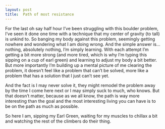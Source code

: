 ```yaml
---
layout: post
title:  Path of most resistance
---
```


For the last oh say half hour I’ve been struggling with this boulder problem, I’ve seen it done one time with a technique that my center of gravity (to tall) is unkind to. So banging my body against this problem, seemingly getting nowhere and wondering what I am doing wrong. And the simple answer is… nothing, absolutely nothing, I’m simply learning. With each attempt I’m getting a bit more strong (and more tired, which is why I’m typing this sipping on a cup of earl green) and learning to adjust my body a bit better. But more importantly I’m building up a mental picture of me clearing the problem, it doesn’t feel like a problem that can’t be solved, more like a problem that has a solution that I just can’t see yet.

And the fact is I may never solve it, they might remodel the problem away by the time I come here next or I may simply suck to much, who knows. But that doesn’t matter, because as we all know, the path is way more interesting than the goal and the most interesting living you can have is to be on the path as much as possible.

So here I am, sipping my Earl Green, waiting for my muscles to chillax a bit and watching the rest of the climbers do their thing. 